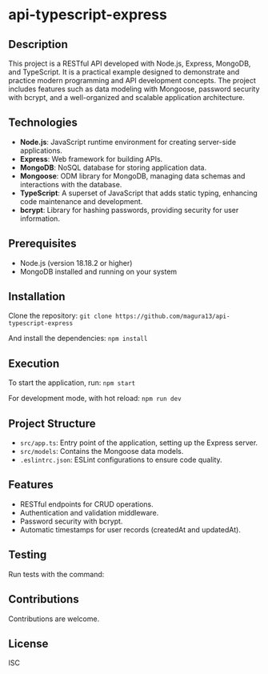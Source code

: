 # api-typescript-express

## Description
This project is a RESTful API developed with Node.js, Express, MongoDB, and TypeScript. It is a practical example designed to demonstrate and practice modern programming and API development concepts. The project includes features such as data modeling with Mongoose, password security with bcrypt, and a well-organized and scalable application architecture.

## Technologies
- **Node.js**: JavaScript runtime environment for creating server-side applications.
- **Express**: Web framework for building APIs.
- **MongoDB**: NoSQL database for storing application data.
- **Mongoose**: ODM library for MongoDB, managing data schemas and interactions with the database.
- **TypeScript**: A superset of JavaScript that adds static typing, enhancing code maintenance and development.
- **bcrypt**: Library for hashing passwords, providing security for user information.

## Prerequisites
- Node.js (version 18.18.2 or higher)
- MongoDB installed and running on your system

## Installation
Clone the repository:
`git clone https://github.com/magura13/api-typescript-express`

And install the dependencies:
`npm install`

## Execution
To start the application, run:
`npm start`

For development mode, with hot reload:
`npm run dev`

## Project Structure
- `src/app.ts`: Entry point of the application, setting up the Express server.
- `src/models`: Contains the Mongoose data models.
- `.eslintrc.json`: ESLint configurations to ensure code quality.

## Features
- RESTful endpoints for CRUD operations.
- Authentication and validation middleware.
- Password security with bcrypt.
- Automatic timestamps for user records (createdAt and updatedAt).

## Testing
Run tests with the command:

## Contributions
Contributions are welcome.

## License
ISC
